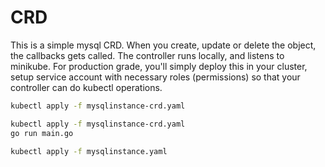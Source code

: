 # CRD

This is a simple mysql CRD. When you create, update or delete the object, the callbacks gets called.
The controller runs locally, and listens to minikube. For production grade, you'll simply deploy this in your cluster, setup service account with necessary roles (permissions) so that your controller can do kubectl operations.

```bash
kubectl apply -f mysqlinstance-crd.yaml

kubectl apply -f mysqlinstance-crd.yaml
go run main.go

kubectl apply -f mysqlinstance.yaml
```
